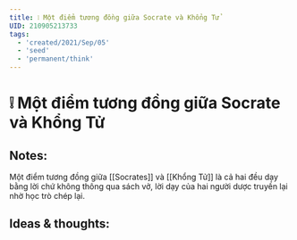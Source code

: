 ```yaml
---
title: ❕ Một điểm tương đồng giữa Socrate và Khổng Tử
UID: 210905213733
tags:
  - 'created/2021/Sep/05'
  - 'seed'
  - 'permanent/think'
---
```

# ❕ Một điểm tương đồng giữa Socrate và Khổng Tử

## Notes:
Một điểm tương đồng giữa [[Socrates]] và [[Khổng Tử]] là cả hai đều dạy bằng lời chứ không thông qua sách vở, lời dạy của hai người dược truyền lại nhờ học trò chép lại.

## Ideas & thoughts:
